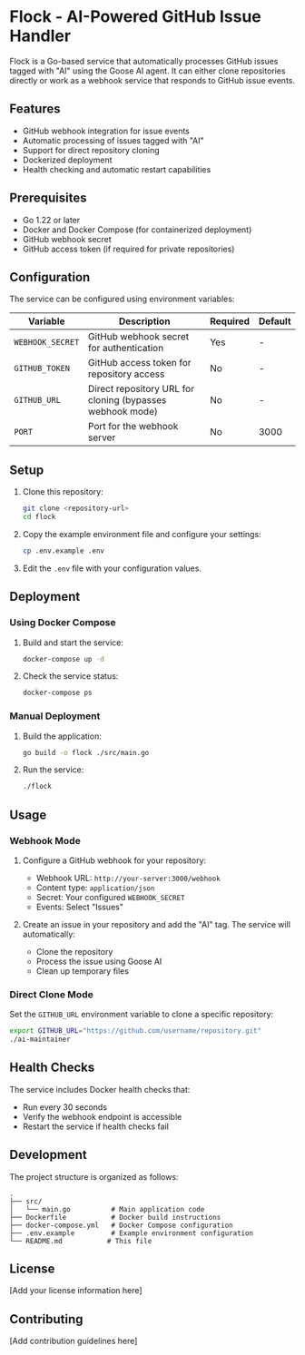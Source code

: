 # Flock - AI-Powered GitHub Issue Handler

Flock is a Go-based service that automatically processes GitHub issues tagged with "AI" using the Goose AI agent. It can either clone repositories directly or work as a webhook service that responds to GitHub issue events.

## Features

- GitHub webhook integration for issue events
- Automatic processing of issues tagged with "AI"
- Support for direct repository cloning
- Dockerized deployment
- Health checking and automatic restart capabilities

## Prerequisites

- Go 1.22 or later
- Docker and Docker Compose (for containerized deployment)
- GitHub webhook secret
- GitHub access token (if required for private repositories)

## Configuration

The service can be configured using environment variables:

| Variable | Description | Required | Default |
|----------|-------------|----------|---------|
| `WEBHOOK_SECRET` | GitHub webhook secret for authentication | Yes | - |
| `GITHUB_TOKEN` | GitHub access token for repository access | No | - |
| `GITHUB_URL` | Direct repository URL for cloning (bypasses webhook mode) | No | - |
| `PORT` | Port for the webhook server | No | 3000 |

## Setup

1. Clone this repository:
   ```bash
   git clone <repository-url>
   cd flock
   ```

2. Copy the example environment file and configure your settings:
   ```bash
   cp .env.example .env
   ```

3. Edit the `.env` file with your configuration values.

## Deployment

### Using Docker Compose

1. Build and start the service:
   ```bash
   docker-compose up -d
   ```

2. Check the service status:
   ```bash
   docker-compose ps
   ```

### Manual Deployment

1. Build the application:
   ```bash
   go build -o flock ./src/main.go
   ```

2. Run the service:
   ```bash
   ./flock
   ```

## Usage

### Webhook Mode

1. Configure a GitHub webhook for your repository:
   - Webhook URL: `http://your-server:3000/webhook`
   - Content type: `application/json`
   - Secret: Your configured `WEBHOOK_SECRET`
   - Events: Select "Issues"

2. Create an issue in your repository and add the "AI" tag.
   The service will automatically:
   - Clone the repository
   - Process the issue using Goose AI
   - Clean up temporary files

### Direct Clone Mode

Set the `GITHUB_URL` environment variable to clone a specific repository:
```bash
export GITHUB_URL="https://github.com/username/repository.git"
./ai-maintainer
```

## Health Checks

The service includes Docker health checks that:
- Run every 30 seconds
- Verify the webhook endpoint is accessible
- Restart the service if health checks fail

## Development

The project structure is organized as follows:
```
.
├── src/
│   └── main.go          # Main application code
├── Dockerfile           # Docker build instructions
├── docker-compose.yml   # Docker Compose configuration
├── .env.example         # Example environment configuration
└── README.md           # This file
```

## License

[Add your license information here]

## Contributing

[Add contribution guidelines here]